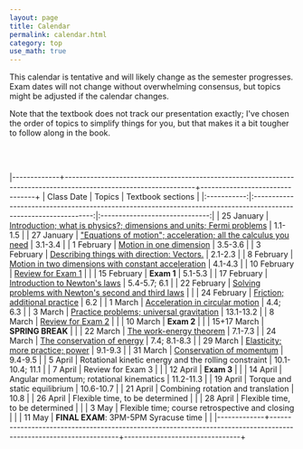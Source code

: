 ```yaml
---
layout: page
title: Calendar
permalink: calendar.html
category: top 
use_math: true
---
```


    
This calendar is tentative and will likely change as the semester progresses. Exam dates will not change without overwhelming consensus, but topics might be adjusted if the calendar changes.

Note that the textbook does not track our presentation exactly; I've chosen the order of topics to simplify things for you, but that makes it a bit tougher to follow along in the book.

<br><br>

|-------------+------------------------------------------------------------------------------------------------------------------+--------------------------------+
| Class Date  | Topics                                                                                                           | Textbook sections              |
|:-----------:|:----------------------------------------------------------------------------------------------------------------:|:------------------------------:|
| 25 January  | <a href="slides/lec1/lecture1.pdf">Introduction; what is physics?; dimensions and units; Fermi problems</a>                                             | 1.1-1.5                        |
| 27 January  | <a href="slides/lec2/lecture2.pdf">"Equations of motion"; acceleration; all the calculus you need</a>                                                   | 3.1-3.4                        |
|  1 February | <a href="slides/lec3/lecture3.pdf">Motion in one dimension</a>                                                                                          | 3.5-3.6                        |
|  3 February | <a href="slides/lec4/lecture4.pdf">Describing things with direction: Vectors.</a>                                                                       | 2.1-2.3                        |
|  8 February | <a href="slides/lec5/lecture5.pdf">Motion in two dimensions with constant acceleration</a>                                                                                                | 4.1-4.3                        |
| 10 February | <a href="slides/lec6/lecture6.pdf">Review for Exam 1</a>                                                                                                |                                |
| 15 February | **Exam 1**                                                                                                       | 5.1-5.3                        |
| 17 February | <a href="slides/lec7/lecture7.pdf">Introduction to Newton's laws</a>                                                                              | 5.4-5.7; 6.1                   |
| 22 February | <a href="slides/lec8/lecture8.pdf">Solving problems with Newton's second and third laws</a>                                                             |                                |
| 24 February | <a href="slides/lec9/lecture9.pdf">Friction; additional practice</a>                                                                                    | 6.2                            |
| 1  March    | <a href="slides/lec10/lec10.pdf">Acceleration in circular motion</a>                                                                                  | 4.4; 6.3                       |
| 3  March    | <a href="slides/lec11/lecture11.pdf">Practice problems; universal gravitation</a>                                                                         | 13.1-13.2                      |
| 8  March    | <a href="slides/lec12/lecture12.pdf">Review for Exam 2</a>                                                                                                |                                |
| 10 March    | **Exam 2**                                                                                                       |                                |
| 15+17 March | **SPRING BREAK**                                                                                                 |                                |
| 22 March    | <a href="slides/lec13/lec13.pdf">The work-energy theorem</a>                                                                                          | 7.1-7.3                        |
| 24 March    | <a href="slides/lec14/lec14.pdf">The conservation of energy</a>                                                                                       | 7.4; 8.1-8.3                   |
| 29 March    | <a href="slides/lec15/lec15.pdf">Elasticity; more practice; power</a>                                            | 9.1-9.3                        | 
| 31 March    | <a href="slides/lec16/lec16.pdf">Conservation of momentum</a>                                                                       | 9.4-9.5                        |
| 5  April    | Rotational kinetic energy and the rolling constraint                                                             | 10.1-10.4; 11.1                |
| 7  April    | Review for Exam 3                                                                                                |                                |
| 12 April    | **Exam 3**                                                                                                       |                                |
| 14 April    | Angular momentum; rotational kinematics                                                                          | 11.2-11.3                      |
| 19 April    | Torque and static equilibrium                                                                                    | 10.6-10.7                      |
| 21 April    | Combining rotation and translation                                                                               | 10.8                           |
| 26 April    | Flexible time, to be determined                                                                                  |                                |
| 28 April    | Flexible time, to be determined                                                                                  |                                | 
| 3  May      | Flexible time; course retrospective and closing                                                                  |                                |
| 11 May      | **FINAL EXAM**: 3PM-5PM Syracuse time                                                                            |                                |
|-------------+------------------------------------------------------------------------------------------------------------------+--------------------------------+




